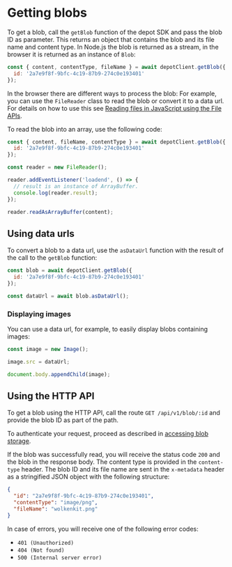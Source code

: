 # Getting blobs

To get a blob, call the `getBlob` function of the depot SDK and pass the blob ID as parameter. This returns an object that contains the blob and its file name and content type. In Node.js the blob is returned as a stream, in the browser it is returned as an instance of `Blob`:

```javascript
const { content, contentType, fileName } = await depotClient.getBlob({
  id: '2a7e9f8f-9bfc-4c19-87b9-274c0e193401'
});
```

In the browser there are different ways to process the blob: For example, you can use the `FileReader` class to read the blob or convert it to a data url. For details on how to use this see [Reading files in JavaScript using the File APIs](https://www.html5rocks.com/en/tutorials/file/dndfiles/).

To read the blob into an array, use the following code:

```javascript
const { content, fileName, contentType } = await depotClient.getBlob({
  id: '2a7e9f8f-9bfc-4c19-87b9-274c0e193401'
});

const reader = new FileReader();

reader.addEventListener('loadend', () => {
  // result is an instance of ArrayBuffer.
  console.log(reader.result);
});

reader.readAsArrayBuffer(content);
```

## Using data urls

To convert a blob to a data url, use the `asDataUrl` function with the result of the call to the `getBlob` function:

```javascript
const blob = await depotClient.getBlob({
  id: '2a7e9f8f-9bfc-4c19-87b9-274c0e193401'
});

const dataUrl = await blob.asDataUrl();
```

### Displaying images

You can use a data url, for example, to easily display blobs containing images:

```javascript
const image = new Image();

image.src = dataUrl;

document.body.appendChild(image);
```

## Using the HTTP API

To get a blob using the HTTP API, call the route `GET /api/v1/blob/:id` and provide the blob ID as part of the path.

To authenticate your request, proceed as described in [accessing blob storage](../accessing-blob-storage/#using-the-http-api).

If the blob was successfully read, you will receive the status code `200` and the blob in the response body. The content type is provided in the `content-type` header. The blob ID and its file name are sent in the `x-metadata` header as a stringified JSON object with the following structure:

```json
{
  "id": "2a7e9f8f-9bfc-4c19-87b9-274c0e193401",
  "contentType": "image/png",
  "fileName": "wolkenkit.png"
}
```

In case of errors, you will receive one of the following error codes:

- `401 (Unauthorized)`
- `404 (Not found)`
- `500 (Internal server error)`
